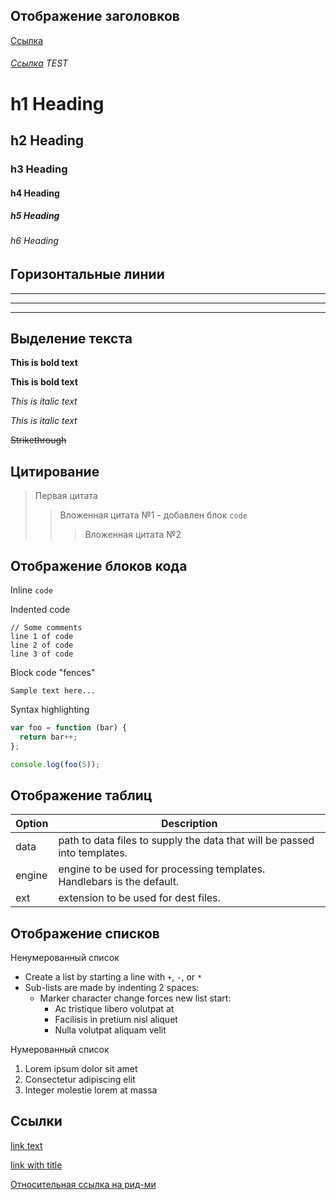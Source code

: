## Отображение заголовков

[Ссылка](./README.md)
###### [Ссылка](./README.md) TEST

# h1 Heading
## h2 Heading
### h3 Heading
#### h4 Heading
##### h5 Heading
###### h6 Heading

## Горизонтальные линии

___

---

***

## Выделение текста

**This is bold text**

__This is bold text__

*This is italic text*

_This is italic text_

~~Strikethrough~~

## Цитирование

> Первая цитата
>> Вложенная цитата №1 - добавлен блок `code`
> > > Вложенная цитата №2

## Отображение блоков кода

Inline `code`

Indented code

    // Some comments
    line 1 of code
    line 2 of code
    line 3 of code


Block code "fences"

```
Sample text here...
```

Syntax highlighting

``` js
var foo = function (bar) {
  return bar++;
};

console.log(foo(5));
```

## Отображение таблиц

| Option | Description |
| ------ | ----------- |
| data   | path to data files to supply the data that will be passed into templates. |
| engine | engine to be used for processing templates. Handlebars is the default. |
| ext    | extension to be used for dest files. |

## Отображение списков

Ненумерованный список

+ Create a list by starting a line with `+`, `-`, or `*`
+ Sub-lists are made by indenting 2 spaces:
  - Marker character change forces new list start:
    * Ac tristique libero volutpat at
    + Facilisis in pretium nisl aliquet
    - Nulla volutpat aliquam velit

Нумерованный список

1. Lorem ipsum dolor sit amet
2. Consectetur adipiscing elit
3. Integer molestie lorem at massa

## Ссылки

[link text](https://ya.ru/)

[link with title](https://ya.ru/ "Тайтл при наведении")

[Относительная ссылка на рид-ми](./README.md)

